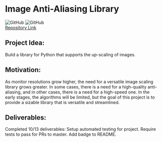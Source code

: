 # Image Anti-Aliasing Library
![GitHub](https://img.shields.io/github/license/shengtanmao/image-anti-aliasing)
![GitHub](https://img.shields.io/travis/shengtanmao/image-anti-aliasing)\
[Repository Link](https://github.com/shengtanmao/supersampling-library) 

## Project Idea: 
Build a library for Python that supports the up-scaling of images.

## Motivation:
As monitor resolutions grow higher, the need for a versatile image scaling library grows greater.
In some cases, there is a need for a high-quality anti-aliasing, and in other cases, there is a need for a high-speed one.
In the early stages, the algorithms will be limited, but the goal of this project is to provide a sizable library that is versatile and streamlined.

## Deliverables:
Completed 10/13 deliverables: Setup automated testing for project. Require tests to pass for PRs to master. Add badge to README.

